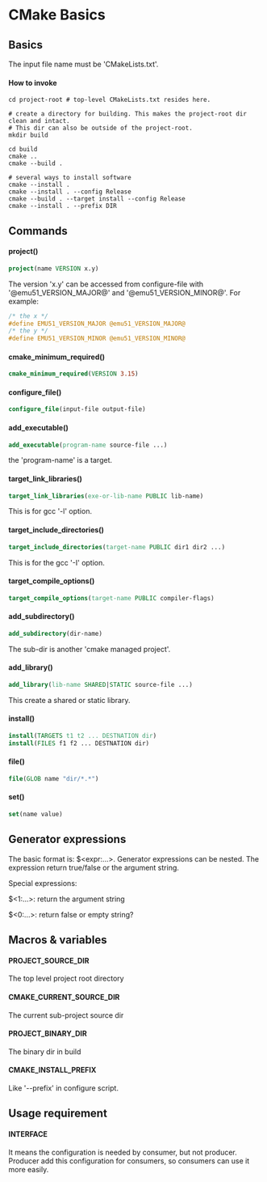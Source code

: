 # CMake Basics

## Basics

The input file name must be 'CMakeLists.txt'.

#### How to invoke

```shell
cd project-root # top-level CMakeLists.txt resides here.

# create a directory for building. This makes the project-root dir clean and intact.
# This dir can also be outside of the project-root.
mkdir build

cd build
cmake ..
cmake --build .

# several ways to install software
cmake --install .
cmake --install . --config Release
cmake --build . --target install --config Release
cmake --install . --prefix DIR
```



## Commands

#### project()

```cmake
project(name VERSION x.y)
```

The version 'x.y' can be accessed from configure-file with '@emu51_VERSION_MAJOR@' and '@emu51_VERSION_MINOR@'. For example:

```c
/* the x */
#define EMU51_VERSION_MAJOR @emu51_VERSION_MAJOR@
/* the y */
#define EMU51_VERSION_MINOR @emu51_VERSION_MINOR@
```

#### cmake_minimum_required()

```cmake
cmake_minimum_required(VERSION 3.15)
```

#### configure_file()

```cmake
configure_file(input-file output-file)
```

#### add_executable()

```cmake
add_executable(program-name source-file ...)
```

the 'program-name' is a target.

#### target_link_libraries()

```cmake
target_link_libraries(exe-or-lib-name PUBLIC lib-name)
```

This is for gcc '-l' option.

#### target_include_directories()

```cmake
target_include_directories(target-name PUBLIC dir1 dir2 ...)
```

This is for the gcc '-I' option.

#### target_compile_options()

```cmake
target_compile_options(target-name PUBLIC compiler-flags)
```

#### add_subdirectory()

```cmake
add_subdirectory(dir-name)
```

The sub-dir is another 'cmake managed project'.

#### add_library()

```cmake
add_library(lib-name SHARED|STATIC source-file ...)
```

This create a shared or static library.

#### install()

```cmake
install(TARGETS t1 t2 ... DESTNATION dir)
install(FILES f1 f2 ... DESTNATION dir)
```

#### file()

```cmake
file(GLOB name "dir/*.*")
```

#### set()

```cmake
set(name value)
```



## Generator expressions

The basic format is: $\<expr:...>. Generator expressions can be nested. The expression return true/false or the argument string.

Special expressions:

$\<1:...>: return the argument string

$\<0:...>: return false or empty string?

## Macros & variables

#### PROJECT_SOURCE_DIR

The top level project root directory

#### CMAKE_CURRENT_SOURCE_DIR

The current sub-project source dir

#### PROJECT_BINARY_DIR

The binary dir in build

#### CMAKE_INSTALL_PREFIX

Like '--prefix' in configure script.

## Usage requirement

#### INTERFACE

It means the configuration is needed by consumer, but not producer. Producer add this configuration for consumers, so consumers can use it more easily.